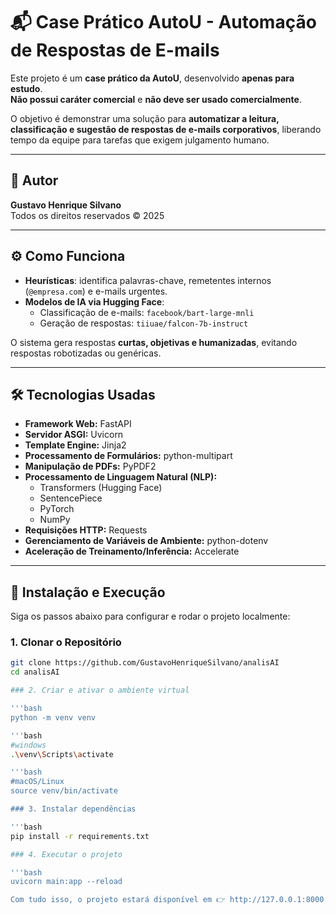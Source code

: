 # 📬 Case Prático AutoU - Automação de Respostas de E-mails

Este projeto é um **case prático da AutoU**, desenvolvido **apenas para estudo**.  
**Não possui caráter comercial** e **não deve ser usado comercialmente**.

O objetivo é demonstrar uma solução para **automatizar a leitura, classificação e sugestão de respostas de e-mails corporativos**, liberando tempo da equipe para tarefas que exigem julgamento humano.

---

## 👤 Autor

**Gustavo Henrique Silvano**  
Todos os direitos reservados © 2025

---

## ⚙️ Como Funciona

- **Heurísticas**: identifica palavras-chave, remetentes internos (`@empresa.com`) e e-mails urgentes.  
- **Modelos de IA via Hugging Face**:
  - Classificação de e-mails: `facebook/bart-large-mnli`
  - Geração de respostas: `tiiuae/falcon-7b-instruct`

O sistema gera respostas **curtas, objetivas e humanizadas**, evitando respostas robotizadas ou genéricas.

---

## 🛠 Tecnologias Usadas

- **Framework Web:** FastAPI  
- **Servidor ASGI:** Uvicorn  
- **Template Engine:** Jinja2  
- **Processamento de Formulários:** python-multipart  
- **Manipulação de PDFs:** PyPDF2  
- **Processamento de Linguagem Natural (NLP):**
  - Transformers (Hugging Face)
  - SentencePiece
  - PyTorch
  - NumPy
- **Requisições HTTP:** Requests  
- **Gerenciamento de Variáveis de Ambiente:** python-dotenv  
- **Aceleração de Treinamento/Inferência:** Accelerate

---

## 🚀 Instalação e Execução

Siga os passos abaixo para configurar e rodar o projeto localmente:

### 1. Clonar o Repositório

```bash
git clone https://github.com/GustavoHenriqueSilvano/analisAI
cd analisAI

### 2. Criar e ativar o ambiente virtual

'''bash
python -m venv venv

'''bash
#windows
.\venv\Scripts\activate  

'''bash
#macOS/Linux
source venv/bin/activate  

### 3. Instalar dependências

'''bash
pip install -r requirements.txt

### 4. Executar o projeto

'''bash
uvicorn main:app --reload  

Com tudo isso, o projeto estará disponível em 👉 http://127.0.0.1:8000



